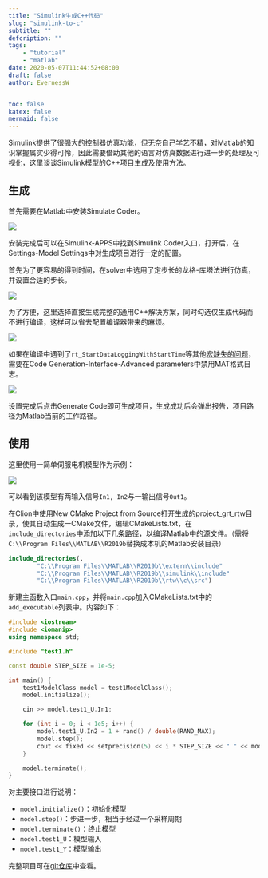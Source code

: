 ```yaml
---
title: "Simulink生成C++代码"
slug: "simulink-to-c"
subtitle: ""
defcription: ""
tags:
    - "tutorial"
    - "matlab"
date: 2020-05-07T11:44:52+08:00
draft: false
author: EvernessW


toc: false
katex: false
mermaid: false
---
```


Simulink提供了很强大的控制器仿真功能，但无奈自己学艺不精，对Matlab的知识掌握属实少得可怜，因此需要借助其他的语言对仿真数据进行进一步的处理及可视化，这里谈谈Simulink模型的C++项目生成及使用方法。

## 生成

首先需要在Matlab中安装Simulate Coder。

![](https://img.ioyoi.me/20200507114808.webp)

安装完成后可以在Simulink-APPS中找到Simulink Coder入口，打开后，在Settings-Model Settings中对生成项目进行一定的配置。

首先为了更容易的得到时间，在solver中选用了定步长的龙格-库塔法进行仿真，并设置合适的步长。

![](https://img.ioyoi.me/20200507225409.webp)

为了方便，这里选择直接生成完整的通用C++解决方案，同时勾选仅生成代码而不进行编译，这样可以省去配置编译器带来的麻烦。

![](https://img.ioyoi.me/20200507165913.webp)

如果在编译中遇到了`rt_StartDataLoggingWithStartTime`等其他[宏缺失的问题](https://www.mathworks.com/matlabcentral/answers/313434-where-is-defined-the-function-rt_startdataloggingwithstarttime)，需要在Code Generation-Interface-Advanced parameters中禁用MAT格式日志。

![](https://img.ioyoi.me/20200507170729.webp)

设置完成后点击Generate Code即可生成项目，生成成功后会弹出报告，项目路径为Matlab当前的工作路径。



## 使用

这里使用一简单伺服电机模型作为示例：

![](https://img.ioyoi.me/20200507225133.webp)

可以看到该模型有两输入信号`In1, In2`与一输出信号`Out1`。

在Clion中使用New CMake Project from Source打开生成的project_grt_rtw目录，使其自动生成一CMake文件，编辑CMakeLists.txt，在`include_directories`中添加以下几条路径，以编译Matlab中的源文件。（需将`C:\\Program Files\\MATLAB\\R2019b`替换成本机的Matlab安装目录）

```cmake
include_directories(.
        "C:\\Program Files\\MATLAB\\R2019b\\extern\\include"
        "C:\\Program Files\\MATLAB\\R2019b\\simulink\\include"
        "C:\\Program Files\\MATLAB\\R2019b\\rtw\\c\\src")
```

新建主函数入口`main.cpp`，并将`main.cpp`加入CMakeLists.txt中的`add_executable`列表中。内容如下：

```c++
#include <iostream>
#include <iomanip>
using namespace std;

#include "test1.h"

const double STEP_SIZE = 1e-5;

int main() {
    test1ModelClass model = test1ModelClass();
    model.initialize();

    cin >> model.test1_U.In1;

    for (int i = 0; i < 1e5; i++) {
        model.test1_U.In2 = 1 + rand() / double(RAND_MAX);
        model.step();
        cout << fixed << setprecision(5) << i * STEP_SIZE << " " << model.test1_Y.Out1 << endl;
    }

    model.terminate();
}
```

对主要接口进行说明：

* `model.initialize()`：初始化模型
* `model.step()`：步进一步，相当于经过一个采样周期
* `model.terminate()`：终止模型
* `model.test1_U`：模型输入
* `model.test1_Y`：模型输出

完整项目可在[git仓库](https://git.everness.me/Everness/simulink_test)中查看。



